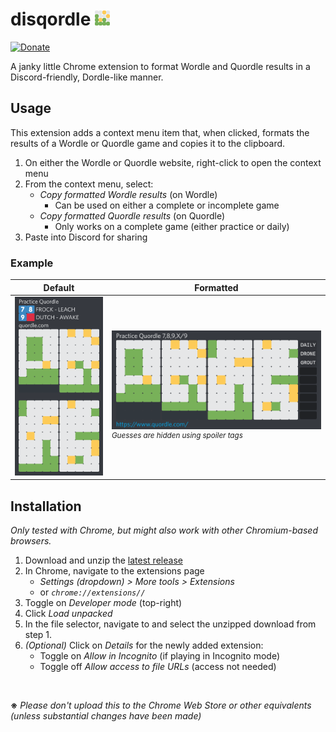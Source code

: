 # disqordle <img src="chrome-extension/icons/128.png" height="24" width="24">
[![Donate](https://img.shields.io/badge/Donate-PayPal-brightgreen.svg)](https://www.paypal.com/donate?hosted_button_id=NYFKAS24D4MJS)

A janky little Chrome extension to format Wordle and Quordle results in a Discord-friendly, Dordle-like manner.

## Usage
This extension adds a context menu item that, when clicked, formats the results of a Wordle or Quordle game and copies it to the clipboard.

1. On either the Wordle or Quordle website, right-click to open the context menu
2. From the context menu, select:
    - *Copy formatted Wordle results* (on Wordle)
        - Can be used on either a complete or incomplete game
    - *Copy formatted Quordle results* (on Quordle)
        - Only works on a complete game (either practice or daily)
3. Paste into Discord for sharing

### Example

Default | Formatted
---     | ---
<img src="screenshots/quordle_default.png"> | <img src="screenshots/quordle_formatted.png"> <sup>*Guesses are hidden using spoiler tags*</sup>

## Installation
*Only tested with Chrome, but might also work with other Chromium-based browsers.*
1. Download and unzip the [latest release](https://github.com/itsschwer/disqordle/releases)
2. In Chrome, navigate to the extensions page
    - *Settings (dropdown) \> More tools > Extensions*
    - or *`chrome://extensions//`*
3. Toggle on *Developer mode*  (top-right)
4. Click *Load unpacked*
5. In the file selector, navigate to and select the unzipped download from step 1.
6. *(Optional)* Click on *Details* for the newly added extension:
    - Toggle on *Allow in Incognito* (if playing in Incognito mode)
    - Toggle off *Allow access to file URLs* (access not needed)

<br/>

**※** *Please don't upload this to the Chrome Web Store or other equivalents (unless substantial changes have been made)*
